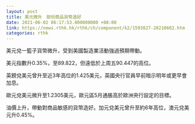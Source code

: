 ```yaml
---
layout: post
title: 美元微升　部份商品貨幣造好
date: 2021-06-02 06:17:53.000000000 +08:00
link: https://news.rthk.hk/rthk/ch/component/k2/1593827-20210602.htm
categories: rthk
---
```


美元兌一籃子貨幣微升，受到美國製造業活動強過預期帶動。

美元指數升0.35%，至89.822，但遠低於上周五90.447的高位。

英鎊兌美元曾升至近3年高位的1.425美元，英國央行官員早前暗示明年或更早會加息。

歐元兌美元微升至1.2305美元，歐元區5月通脹高於歐洲央行設定的目標。

油價上升，帶動對商品敏感的貨幣造好。加元兌美元曾升至約6年高位，澳元兌美元升0.45%。
